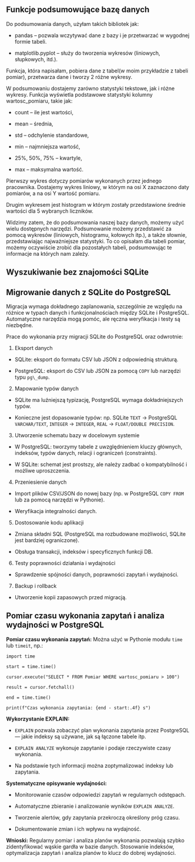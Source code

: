 Funkcje podsumowujące bazę danych
--------------------------------------

Do podsumowania danych, użyłam takich bibliotek jak:
- pandas – pozwala wczytywać dane z bazy i je przetwarzać w wygodnej formie tabeli.

- matplotlib.pyplot – służy do tworzenia wykresów (liniowych, słupkowych, itd.).

Funkcja, która napisałam, pobiera dane z tabel(w moim przykładzie z tabeli pomiar), przetwarza dane i tworzy 2 różne wykresy. 

W podsumowaniu dostajemy zarówno statystyki tekstowe, jak i różne wykresy.  Funkcja wyświetla podstawowe statystyki kolumny wartosc_pomiaru, takie jak:
- count – ile jest wartości,

- mean – średnia,

- std – odchylenie standardowe,

- min – najmniejsza wartość,

- 25%, 50%, 75% – kwartyle,

- max – maksymalna wartość.

Pierwszy wykres dotyczy pomiarów wykonanych przez jednego pracownika. Dostajemy wykres liniowy, w którym na osi X zaznaczono daty pomiarów, a na osi Y wartość pomiaru. 

Drugim wykresem jest histogram w którym zostały przedstawione średnie wartości dla 5 wybranych liczników. 

Widzimy zatem, że do podsumowania naszej bazy danych, możemy użyć wielu dostępnych narzędzi. Podsumowanie możemy przedstawić za pomocą wykresów (liniowych, histogramu, kołowych itp.), a także słownie, przedstawiając najważniejsze statystyki. To co opisałam dla tabeli pomiar, możemy oczywiście zrobić dla pozostałych tabeli, podsumowując te informacje na których nam zależy. 


Wyszukiwanie bez znajomości SQLite
------------------------------



Migrowanie danych z SQLite do PostgreSQL
-------------------------------

Migracja wymaga dokładnego zaplanowania, szczególnie ze względu na różnice w typach danych i funkcjonalnościach między SQLite i PostgreSQL. Automatyczne narzędzia mogą pomóc, ale ręczna weryfikacja i testy są niezbędne.

Prace do wykonania przy migracji SQLite do PostgreSQL oraz odwrotnie:

1. Eksport danych

- SQLite: eksport do formatu CSV lub JSON z odpowiednią strukturą.
   
- PostgreSQL: eksport do CSV lub JSON za pomocą ``COPY`` lub narzędzi typu ``pg\_dump``.

2. Mapowanie typów danych

- SQLite ma luźniejszą typizację, PostgreSQL wymaga dokładniejszych typów.

- Konieczne jest dopasowanie typów: np. SQLite ``TEXT`` → PostgreSQL ``VARCHAR/TEXT``, ``INTEGER`` → ``INTEGER``, ``REAL`` → ``FLOAT/DOUBLE PRECISION``.

3. Utworzenie schematu bazy w docelowym systemie

- W PostgreSQL: tworzymy tabele z uwzględnieniem kluczy głównych, indeksów, typów danych, relacji i ograniczeń (constraints).
 
- W SQLite: schemat jest prostszy, ale należy zadbać o kompatybilność i możliwe uproszczenia.

4. Przeniesienie danych

- Import plików CSV/JSON do nowej bazy (np. w PostgreSQL ``COPY FROM`` lub za pomocą narzędzi w Pythonie).
  
- Weryfikacja integralności danych.

5. Dostosowanie kodu aplikacji

- Zmiana składni SQL (PostgreSQL ma rozbudowane możliwości, SQLite jest bardziej ograniczone).
  
- Obsługa transakcji, indeksów i specyficznych funkcji DB.

6. Testy poprawności działania i wydajności

- Sprawdzenie spójności danych, poprawności zapytań i wydajności.

7. Backup i rollback

- Utworzenie kopii zapasowych przed migracją.

Pomiar czasu wykonania zapytań i analiza wydajności w PostgreSQL
---------------------------------------

**Pomiar czasu wykonania zapytań:**
Można użyć w Pythonie modułu ``time`` lub ``timeit``, np.:


 ``import time``
 
``start = time.time()``

  ``cursor.execute("SELECT * FROM Pomiar WHERE wartosc_pomiaru > 100")``
  
  ``result = cursor.fetchall()``
  
  ``end = time.time()``
  
  ``print(f"Czas wykonania zapytania: {end - start:.4f} s")``


**Wykorzystanie EXPLAIN:**

- ``EXPLAIN`` pozwala zobaczyć plan wykonania zapytania przez PostgreSQL — jakie indeksy są używane, jak są łączone tabele itp.

- ``EXPLAIN ANALYZE`` wykonuje zapytanie i podaje rzeczywiste czasy wykonania.

- Na podstawie tych informacji można zoptymalizować indeksy lub zapytania.

**Systematyczne opisywanie wydajności:**

- Monitorowanie czasów odpowiedzi zapytań w regularnych odstępach.

- Automatyczne zbieranie i analizowanie wyników ``EXPLAIN ANALYZE``.

- Tworzenie alertów, gdy zapytania przekroczą określony próg czasu.

- Dokumentowanie zmian i ich wpływu na wydajność.

**Wnioski:**
Regularny pomiar i analiza planów wykonania pozwalają szybko zidentyfikować wąskie gardła w bazie danych. Stosowanie indeksów, optymalizacja zapytań i analiza planów to klucz do dobrej wydajności.



